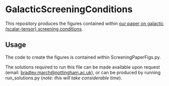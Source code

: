 # GalacticScreeningConditions

This repository produces the figures contained within [our paper on galactic (scalar-tensor) screening conditions](https://arxiv.org/abs/2310.19955). 

## Usage

The code to create the figures is contained within ScreeningPaperFigs.py.

The solutions required to run this file can be made available upon request (email: [bradley.march@nottingham.ac.uk](bradley.march@nottingham.ac.uk)), or can be produced by running run_solutions.py (_note: this will take considerable time_).

